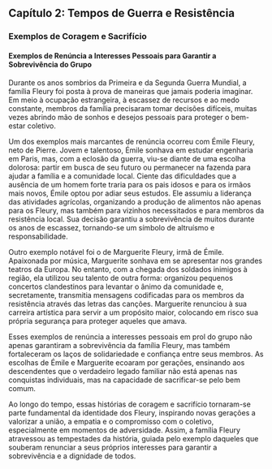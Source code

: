 
## Capítulo 2: Tempos de Guerra e Resistência

### Exemplos de Coragem e Sacrifício

#### Exemplos de Renúncia a Interesses Pessoais para Garantir a Sobrevivência do Grupo

Durante os anos sombrios da Primeira e da Segunda Guerra Mundial, a família Fleury foi posta à prova de maneiras que jamais poderia imaginar. Em meio à ocupação estrangeira, à escassez de recursos e ao medo constante, membros da família precisaram tomar decisões difíceis, muitas vezes abrindo mão de sonhos e desejos pessoais para proteger o bem-estar coletivo.

Um dos exemplos mais marcantes de renúncia ocorreu com Émile Fleury, neto de Pierre. Jovem e talentoso, Émile sonhava em estudar engenharia em Paris, mas, com a eclosão da guerra, viu-se diante de uma escolha dolorosa: partir em busca de seu futuro ou permanecer na fazenda para ajudar a família e a comunidade local. Ciente das dificuldades que a ausência de um homem forte traria para os pais idosos e para os irmãos mais novos, Émile optou por adiar seus estudos. Ele assumiu a liderança das atividades agrícolas, organizando a produção de alimentos não apenas para os Fleury, mas também para vizinhos necessitados e para membros da resistência local. Sua decisão garantiu a sobrevivência de muitos durante os anos de escassez, tornando-se um símbolo de altruísmo e responsabilidade.

Outro exemplo notável foi o de Marguerite Fleury, irmã de Émile. Apaixonada por música, Marguerite sonhava em se apresentar nos grandes teatros da Europa. No entanto, com a chegada dos soldados inimigos à região, ela utilizou seu talento de outra forma: organizou pequenos concertos clandestinos para levantar o ânimo da comunidade e, secretamente, transmitia mensagens codificadas para os membros da resistência através das letras das canções. Marguerite renunciou à sua carreira artística para servir a um propósito maior, colocando em risco sua própria segurança para proteger aqueles que amava.

Esses exemplos de renúncia a interesses pessoais em prol do grupo não apenas garantiram a sobrevivência da família Fleury, mas também fortaleceram os laços de solidariedade e confiança entre seus membros. As escolhas de Émile e Marguerite ecoaram por gerações, ensinando aos descendentes que o verdadeiro legado familiar não está apenas nas conquistas individuais, mas na capacidade de sacrificar-se pelo bem comum.

Ao longo do tempo, essas histórias de coragem e sacrifício tornaram-se parte fundamental da identidade dos Fleury, inspirando novas gerações a valorizar a união, a empatia e o compromisso com o coletivo, especialmente em momentos de adversidade. Assim, a família Fleury atravessou as tempestades da história, guiada pelo exemplo daqueles que souberam renunciar a seus próprios interesses para garantir a sobrevivência e a dignidade de todos.
```
